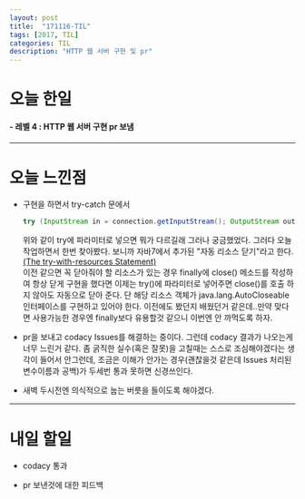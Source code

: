 ```yaml
---
layout: post
title:  "171116-TIL"
tags: [2017, TIL]
categories: TIL
description: "HTTP 웹 서버 구현 및 pr"
---
```


오늘 한일
========

#### - 레벨 4 : HTTP 웹 서버 구현 pr 보냄  

---

오늘 느낀점
==========

- 구현을 하면서 try-catch 문에서  

  ```java
  try (InputStream in = connection.getInputStream(); OutputStream out = connection.getOutputStream())  
  ```  

  위와 같이 try에 파라미터로 넣으면 뭐가 다르길래 그러나 궁금했었다. 그러다 오늘 작업하면서 한번 찾아봤다. 보니까 자바7에서 추가된 "자동 리소스 닫기"라고 한다.[(The try-with-resources Statement)](https://docs.oracle.com/javase/tutorial/essential/exceptions/tryResourceClose.html)  
  이전 같으면 꼭 닫아줘야 할 리소스가 있는 경우 finally에 close() 메소드를 작성하여 항상 닫게 구현을 했다면 이제는 try()에 파라미터로 넣어주면 close()를 호출 하지 않아도 자동으로 닫아 준다. 단 해당 리소스 객체가 java.lang.AutoCloseable 인터페이스를 구현하고 있어야 한다. 이전에도 봤던지 배웠던거 같은데..만약 맞다면 사용가능한 경우엔 finally보다 유용할것 같으니 이번엔 안 까먹도록 하자.

- pr을 보내고 codacy Issues를 해결하는 중이다. 그런데 codacy 결과가 나오는게 너무 느린거 같다. 좀 굵직한 실수(혹은 잘못)을 고칠때는 스스로 조심해야겠다는 생각이 들어서 안그런데, 조금은 이해가 안가는 경우(괜찮을것 같은데 Issues 처리된 변수이름과 공백)가 두세번 통과 못하면 신경쓰인다.  

- 새벽 두시전엔 의식적으로 눕는 버릇을 들이도록 해야겠다.


---

내일 할일
=========

- codacy 통과

- pr 보낸것에 대한 피드백
